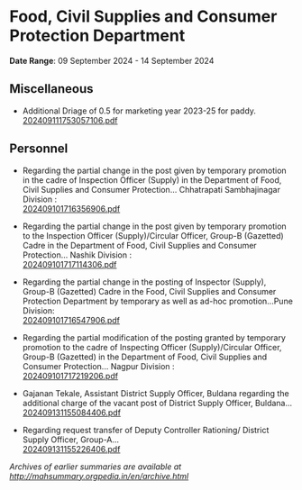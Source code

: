 # Food, Civil Supplies and Consumer Protection Department

**Date Range**: 09 September 2024 - 14 September 2024


## Miscellaneous
- Additional Driage of 0.5  for marketing year 2023-25 for paddy.\
  [202409111753057106.pdf](https://gr.maharashtra.gov.in/Site/Upload/Government%20Resolutions/English/202409111753057106.pdf)

## Personnel
- Regarding the partial change in the post given by temporary promotion in the cadre of Inspection Officer (Supply) in the Department of Food, Civil Supplies and Consumer Protection... Chhatrapati Sambhajinagar Division :\
  [202409101716356906.pdf](https://gr.maharashtra.gov.in/Site/Upload/Government%20Resolutions/English/202409101716356906.pdf)

- Regarding the partial change in the post given by temporary promotion to the Inspection Officer (Supply)/Circular Officer, Group-B (Gazetted) Cadre in the Department of Food, Civil Supplies and Consumer Protection... Nashik Division :\
  [202409101717114306.pdf](https://gr.maharashtra.gov.in/Site/Upload/Government%20Resolutions/English/202409101717114306.pdf)

- Regarding the partial change in the posting of Inspector (Supply), Group-B (Gazetted) Cadre in the Food, Civil Supplies and Consumer Protection Department by temporary as well as ad-hoc promotion...Pune Division:\
  [202409101716547906.pdf](https://gr.maharashtra.gov.in/Site/Upload/Government%20Resolutions/English/202409101716547906.pdf)

- Regarding the partial modification of the posting granted by temporary promotion to the cadre of Inspecting Officer (Supply)/Circular Officer, Group-B (Gazetted) in the Department of Food, Civil Supplies and Consumer Protection... Nagpur Division :\
  [202409101717219206.pdf](https://gr.maharashtra.gov.in/Site/Upload/Government%20Resolutions/English/202409101717219206.pdf)

- Gajanan Tekale, Assistant District Supply Officer, Buldana regarding the additional charge of the vacant post of District Supply Officer, Buldana...\
  [202409131155084406.pdf](https://gr.maharashtra.gov.in/Site/Upload/Government%20Resolutions/English/202409131155084406.pdf)

- Regarding request transfer of Deputy Controller Rationing/ District Supply Officer, Group-A...\
  [202409131155226406.pdf](https://gr.maharashtra.gov.in/Site/Upload/Government%20Resolutions/English/202409131155226406.pdf)


*Archives of earlier summaries are available at http://mahsummary.orgpedia.in/en/archive.html*